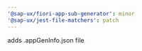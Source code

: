 ```yaml
---
'@sap-ux/fiori-app-sub-generator': minor
'@sap-ux/jest-file-matchers': patch
---
```


adds .appGenInfo.json file

